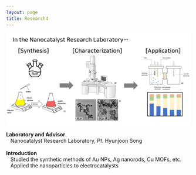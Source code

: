 ```yaml
---
layout: page
title: Research4
---
```


<p align="center" style="max-width:100%; height:auto;">
    <img src="/images/R4_full.png" style="max-width:100%; height:auto;" />
</p>

<p style="clear:left;">
  
  <strong>Laboratory and Advisor</strong><br>
  &nbsp;&nbsp;&nbsp;Nanocatalyst Research Laboratory, Pf. Hyunjoon Song<br>
  <br>
  <strong>Introduction</strong><br>
  &nbsp;&nbsp;&nbsp;Studied the synthetic methods of Au NPs, Ag nanorods, Cu MOFs, etc.<br>
  &nbsp;&nbsp;&nbsp;Applied the nanoparticles to electrocatalysts
  <br>

</p>
